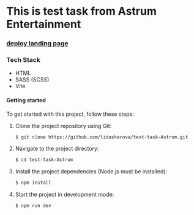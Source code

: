 # This is test task from Astrum Entertainment

### [deploy landing page](https://test-task-Astrum.netlify.app)

### Tech Stack
- HTML
- SASS (SCSS)
- Vite

#### Getting started

To get started with this project, follow these steps:
1. Clone the project repository using Git:
   ```bash
   $ git clone https://github.com/lidasharova/test-task-Astrum.git
   ```
2. Navigate to the project directory:
   ```bash
   $ cd test-task-Astrum
   ```
3. Install the project dependencies (Node.js must be installed):
   ```bash
   $ npm install
   ```
4. Start the project in development mode:
   ```bash
   $ npm run dev
   ```